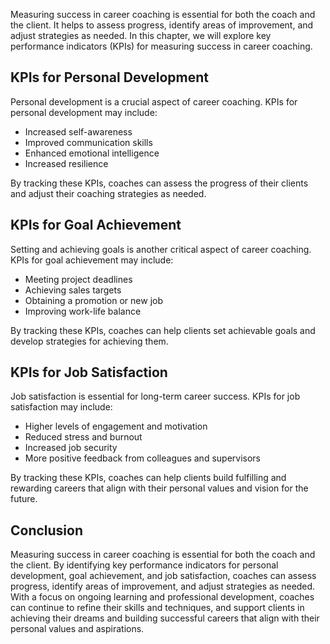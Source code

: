 
Measuring success in career coaching is essential for both the coach and the client. It helps to assess progress, identify areas of improvement, and adjust strategies as needed. In this chapter, we will explore key performance indicators (KPIs) for measuring success in career coaching.

KPIs for Personal Development
-----------------------------

Personal development is a crucial aspect of career coaching. KPIs for personal development may include:

* Increased self-awareness
* Improved communication skills
* Enhanced emotional intelligence
* Increased resilience

By tracking these KPIs, coaches can assess the progress of their clients and adjust their coaching strategies as needed.

KPIs for Goal Achievement
-------------------------

Setting and achieving goals is another critical aspect of career coaching. KPIs for goal achievement may include:

* Meeting project deadlines
* Achieving sales targets
* Obtaining a promotion or new job
* Improving work-life balance

By tracking these KPIs, coaches can help clients set achievable goals and develop strategies for achieving them.

KPIs for Job Satisfaction
-------------------------

Job satisfaction is essential for long-term career success. KPIs for job satisfaction may include:

* Higher levels of engagement and motivation
* Reduced stress and burnout
* Increased job security
* More positive feedback from colleagues and supervisors

By tracking these KPIs, coaches can help clients build fulfilling and rewarding careers that align with their personal values and vision for the future.

Conclusion
----------

Measuring success in career coaching is essential for both the coach and the client. By identifying key performance indicators for personal development, goal achievement, and job satisfaction, coaches can assess progress, identify areas of improvement, and adjust strategies as needed. With a focus on ongoing learning and professional development, coaches can continue to refine their skills and techniques, and support clients in achieving their dreams and building successful careers that align with their personal values and aspirations.
